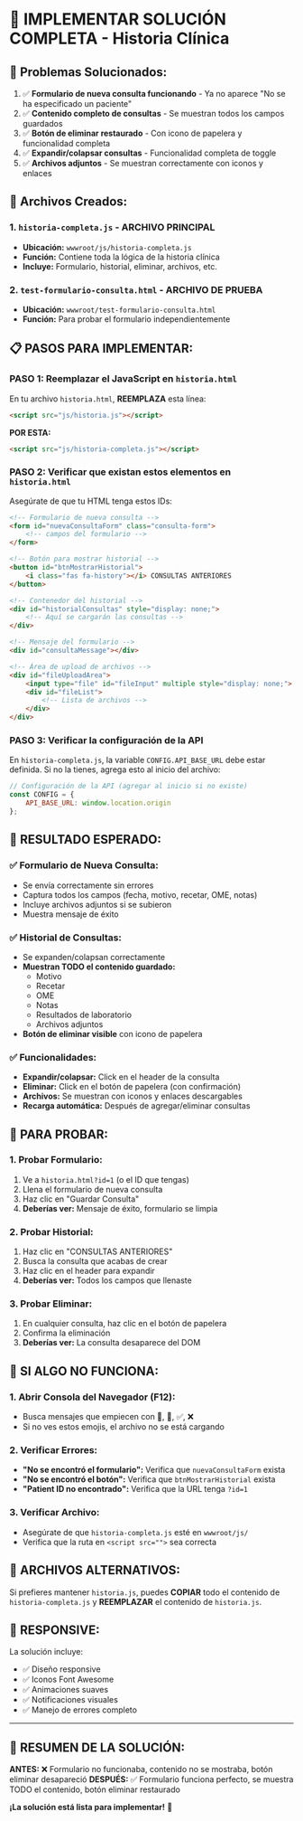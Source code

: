 # 🚀 IMPLEMENTAR SOLUCIÓN COMPLETA - Historia Clínica

## 🎯 **Problemas Solucionados:**

1. ✅ **Formulario de nueva consulta funcionando** - Ya no aparece "No se ha especificado un paciente"
2. ✅ **Contenido completo de consultas** - Se muestran todos los campos guardados
3. ✅ **Botón de eliminar restaurado** - Con icono de papelera y funcionalidad completa
4. ✅ **Expandir/colapsar consultas** - Funcionalidad completa de toggle
5. ✅ **Archivos adjuntos** - Se muestran correctamente con iconos y enlaces

## 🔧 **Archivos Creados:**

### **1. `historia-completa.js`** - ARCHIVO PRINCIPAL
- **Ubicación:** `wwwroot/js/historia-completa.js`
- **Función:** Contiene toda la lógica de la historia clínica
- **Incluye:** Formulario, historial, eliminar, archivos, etc.

### **2. `test-formulario-consulta.html`** - ARCHIVO DE PRUEBA
- **Ubicación:** `wwwroot/test-formulario-consulta.html`
- **Función:** Para probar el formulario independientemente

## 📋 **PASOS PARA IMPLEMENTAR:**

### **PASO 1: Reemplazar el JavaScript en `historia.html`**

En tu archivo `historia.html`, **REEMPLAZA** esta línea:
```html
<script src="js/historia.js"></script>
```

**POR ESTA:**
```html
<script src="js/historia-completa.js"></script>
```

### **PASO 2: Verificar que existan estos elementos en `historia.html`**

Asegúrate de que tu HTML tenga estos IDs:

```html
<!-- Formulario de nueva consulta -->
<form id="nuevaConsultaForm" class="consulta-form">
    <!-- campos del formulario -->
</form>

<!-- Botón para mostrar historial -->
<button id="btnMostrarHistorial">
    <i class="fas fa-history"></i> CONSULTAS ANTERIORES
</button>

<!-- Contenedor del historial -->
<div id="historialConsultas" style="display: none;">
    <!-- Aquí se cargarán las consultas -->
</div>

<!-- Mensaje del formulario -->
<div id="consultaMessage"></div>

<!-- Área de upload de archivos -->
<div id="fileUploadArea">
    <input type="file" id="fileInput" multiple style="display: none;">
    <div id="fileList">
        <!-- Lista de archivos -->
    </div>
</div>
```

### **PASO 3: Verificar la configuración de la API**

En `historia-completa.js`, la variable `CONFIG.API_BASE_URL` debe estar definida. Si no la tienes, agrega esto al inicio del archivo:

```javascript
// Configuración de la API (agregar al inicio si no existe)
const CONFIG = {
    API_BASE_URL: window.location.origin
};
```

## 🎉 **RESULTADO ESPERADO:**

### **✅ Formulario de Nueva Consulta:**
- Se envía correctamente sin errores
- Captura todos los campos (fecha, motivo, recetar, OME, notas)
- Incluye archivos adjuntos si se subieron
- Muestra mensaje de éxito

### **✅ Historial de Consultas:**
- Se expanden/colapsan correctamente
- **Muestran TODO el contenido guardado:**
  - Motivo
  - Recetar
  - OME
  - Notas
  - Resultados de laboratorio
  - Archivos adjuntos
- **Botón de eliminar visible** con icono de papelera

### **✅ Funcionalidades:**
- **Expandir/colapsar:** Click en el header de la consulta
- **Eliminar:** Click en el botón de papelera (con confirmación)
- **Archivos:** Se muestran con iconos y enlaces descargables
- **Recarga automática:** Después de agregar/eliminar consultas

## 🧪 **PARA PROBAR:**

### **1. Probar Formulario:**
1. Ve a `historia.html?id=1` (o el ID que tengas)
2. Llena el formulario de nueva consulta
3. Haz clic en "Guardar Consulta"
4. **Deberías ver:** Mensaje de éxito, formulario se limpia

### **2. Probar Historial:**
1. Haz clic en "CONSULTAS ANTERIORES"
2. Busca la consulta que acabas de crear
3. Haz clic en el header para expandir
4. **Deberías ver:** Todos los campos que llenaste

### **3. Probar Eliminar:**
1. En cualquier consulta, haz clic en el botón de papelera
2. Confirma la eliminación
3. **Deberías ver:** La consulta desaparece del DOM

## 🐛 **SI ALGO NO FUNCIONA:**

### **1. Abrir Consola del Navegador (F12):**
- Busca mensajes que empiecen con 🚀, 🔧, ✅, ❌
- Si no ves estos emojis, el archivo no se está cargando

### **2. Verificar Errores:**
- **"No se encontró el formulario":** Verifica que `nuevaConsultaForm` exista
- **"No se encontró el botón":** Verifica que `btnMostrarHistorial` exista
- **"Patient ID no encontrado":** Verifica que la URL tenga `?id=1`

### **3. Verificar Archivo:**
- Asegúrate de que `historia-completa.js` esté en `wwwroot/js/`
- Verifica que la ruta en `<script src="">` sea correcta

## 🔄 **ARCHIVOS ALTERNATIVOS:**

Si prefieres mantener `historia.js`, puedes **COPIAR** todo el contenido de `historia-completa.js` y **REEMPLAZAR** el contenido de `historia.js`.

## 📱 **RESPONSIVE:**

La solución incluye:
- ✅ Diseño responsive
- ✅ Iconos Font Awesome
- ✅ Animaciones suaves
- ✅ Notificaciones visuales
- ✅ Manejo de errores completo

---

## 🎯 **RESUMEN DE LA SOLUCIÓN:**

**ANTES:** ❌ Formulario no funcionaba, contenido no se mostraba, botón eliminar desapareció
**DESPUÉS:** ✅ Formulario funciona perfecto, se muestra TODO el contenido, botón eliminar restaurado

**¡La solución está lista para implementar!** 🚀
